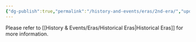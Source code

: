 ```yaml
---
{"dg-publish":true,"permalink":"/history-and-events/eras/2nd-era/","updated":"2025-03-01T21:15:45.830+00:00"}
---
```


Please refer to [[History & Events/Eras/Historical Eras\|Historical Eras]] for more information. 